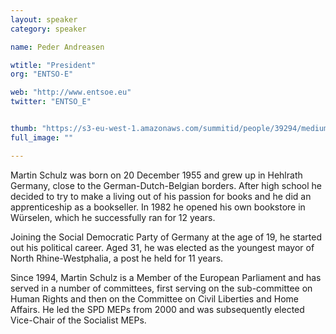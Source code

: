 ```yaml
---
layout: speaker
category: speaker

name: Peder Andreasen

wtitle: "President"
org: "ENTSO-E"

web: "http://www.entsoe.eu"
twitter: "ENTSO_E"


thumb: "https://s3-eu-west-1.amazonaws.com/summitid/people/39294/medium/Bono_copy.jpg?1414688646"
full_image: ""

---
```


Martin Schulz was born on 20 December 1955 and grew up in Hehlrath Germany, close to the German-Dutch-Belgian borders. After high school he decided to try to make a living out of his passion for books and he did an apprenticeship as a bookseller. In 1982 he opened his own bookstore in Würselen, which he successfully ran for 12 years.

Joining the Social Democratic Party of Germany at the age of 19, he started out his political career. Aged 31, he was elected as the youngest mayor of North Rhine-Westphalia, a post he held for 11 years.

Since 1994, Martin Schulz is a Member of the European Parliament and has served in a number of committees, first serving on the sub-committee on Human Rights and then on the Committee on Civil Liberties and Home Affairs. He led the SPD MEPs from 2000 and was subsequently elected Vice-Chair of the Socialist MEPs.
